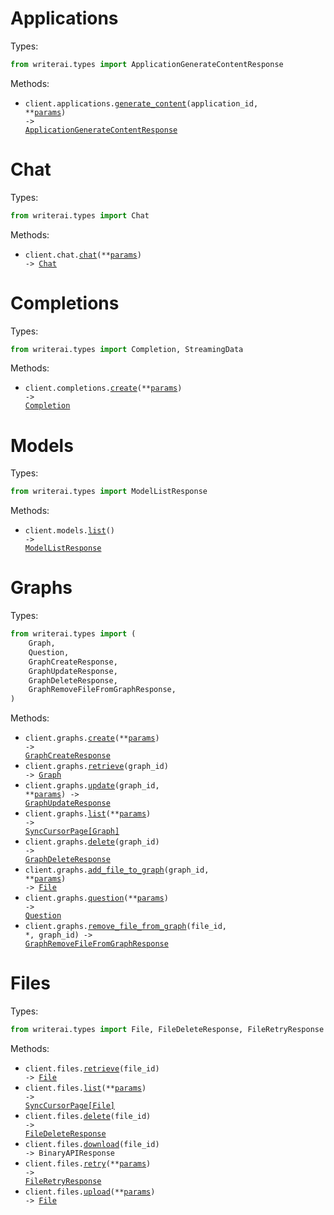 # Applications

Types:

```python
from writerai.types import ApplicationGenerateContentResponse
```

Methods:

- <code title="post /v1/applications/{application_id}">client.applications.<a href="./src/writerai/resources/applications.py">generate_content</a>(application_id, \*\*<a href="src/writerai/types/application_generate_content_params.py">params</a>) -> <a href="./src/writerai/types/application_generate_content_response.py">ApplicationGenerateContentResponse</a></code>

# Chat

Types:

```python
from writerai.types import Chat
```

Methods:

- <code title="post /v1/chat">client.chat.<a href="./src/writerai/resources/chat.py">chat</a>(\*\*<a href="src/writerai/types/chat_chat_params.py">params</a>) -> <a href="./src/writerai/types/chat.py">Chat</a></code>

# Completions

Types:

```python
from writerai.types import Completion, StreamingData
```

Methods:

- <code title="post /v1/completions">client.completions.<a href="./src/writerai/resources/completions.py">create</a>(\*\*<a href="src/writerai/types/completion_create_params.py">params</a>) -> <a href="./src/writerai/types/completion.py">Completion</a></code>

# Models

Types:

```python
from writerai.types import ModelListResponse
```

Methods:

- <code title="get /v1/models">client.models.<a href="./src/writerai/resources/models.py">list</a>() -> <a href="./src/writerai/types/model_list_response.py">ModelListResponse</a></code>

# Graphs

Types:

```python
from writerai.types import (
    Graph,
    Question,
    GraphCreateResponse,
    GraphUpdateResponse,
    GraphDeleteResponse,
    GraphRemoveFileFromGraphResponse,
)
```

Methods:

- <code title="post /v1/graphs">client.graphs.<a href="./src/writerai/resources/graphs.py">create</a>(\*\*<a href="src/writerai/types/graph_create_params.py">params</a>) -> <a href="./src/writerai/types/graph_create_response.py">GraphCreateResponse</a></code>
- <code title="get /v1/graphs/{graph_id}">client.graphs.<a href="./src/writerai/resources/graphs.py">retrieve</a>(graph_id) -> <a href="./src/writerai/types/graph.py">Graph</a></code>
- <code title="put /v1/graphs/{graph_id}">client.graphs.<a href="./src/writerai/resources/graphs.py">update</a>(graph_id, \*\*<a href="src/writerai/types/graph_update_params.py">params</a>) -> <a href="./src/writerai/types/graph_update_response.py">GraphUpdateResponse</a></code>
- <code title="get /v1/graphs">client.graphs.<a href="./src/writerai/resources/graphs.py">list</a>(\*\*<a href="src/writerai/types/graph_list_params.py">params</a>) -> <a href="./src/writerai/types/graph.py">SyncCursorPage[Graph]</a></code>
- <code title="delete /v1/graphs/{graph_id}">client.graphs.<a href="./src/writerai/resources/graphs.py">delete</a>(graph_id) -> <a href="./src/writerai/types/graph_delete_response.py">GraphDeleteResponse</a></code>
- <code title="post /v1/graphs/{graph_id}/file">client.graphs.<a href="./src/writerai/resources/graphs.py">add_file_to_graph</a>(graph_id, \*\*<a href="src/writerai/types/graph_add_file_to_graph_params.py">params</a>) -> <a href="./src/writerai/types/file.py">File</a></code>
- <code title="post /v1/graphs/question">client.graphs.<a href="./src/writerai/resources/graphs.py">question</a>(\*\*<a href="src/writerai/types/graph_question_params.py">params</a>) -> <a href="./src/writerai/types/question.py">Question</a></code>
- <code title="delete /v1/graphs/{graph_id}/file/{file_id}">client.graphs.<a href="./src/writerai/resources/graphs.py">remove_file_from_graph</a>(file_id, \*, graph_id) -> <a href="./src/writerai/types/graph_remove_file_from_graph_response.py">GraphRemoveFileFromGraphResponse</a></code>

# Files

Types:

```python
from writerai.types import File, FileDeleteResponse, FileRetryResponse
```

Methods:

- <code title="get /v1/files/{file_id}">client.files.<a href="./src/writerai/resources/files.py">retrieve</a>(file_id) -> <a href="./src/writerai/types/file.py">File</a></code>
- <code title="get /v1/files">client.files.<a href="./src/writerai/resources/files.py">list</a>(\*\*<a href="src/writerai/types/file_list_params.py">params</a>) -> <a href="./src/writerai/types/file.py">SyncCursorPage[File]</a></code>
- <code title="delete /v1/files/{file_id}">client.files.<a href="./src/writerai/resources/files.py">delete</a>(file_id) -> <a href="./src/writerai/types/file_delete_response.py">FileDeleteResponse</a></code>
- <code title="get /v1/files/{file_id}/download">client.files.<a href="./src/writerai/resources/files.py">download</a>(file_id) -> BinaryAPIResponse</code>
- <code title="post /v1/files/retry">client.files.<a href="./src/writerai/resources/files.py">retry</a>(\*\*<a href="src/writerai/types/file_retry_params.py">params</a>) -> <a href="./src/writerai/types/file_retry_response.py">FileRetryResponse</a></code>
- <code title="post /v1/files">client.files.<a href="./src/writerai/resources/files.py">upload</a>(\*\*<a href="src/writerai/types/file_upload_params.py">params</a>) -> <a href="./src/writerai/types/file.py">File</a></code>
